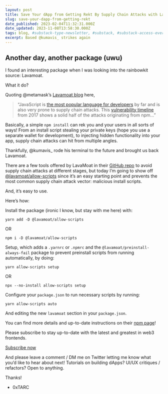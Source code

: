 ```yaml
---
layout: post
title: Save Your dApp from Getting Rekt By Supply Chain Attacks with Lavamoat
slug: save-your-dapp-from-getting-rekt
date_published: 2023-02-04T11:32:31.000Z
date_updated: 2023-11-08T13:58:30.000Z
tags: blog, #substack-type-newsletter, #substack, #substack-access-everyone, #Import 2023-11-08 02:56
excerpt: Based @kumavis_ strikes again
---
```


## Another day, another package (uwu)

I found an interesting package when I was looking into the rainbowkit source: Lavamoat.

What it do?

Quoting @metamask’s [Lavamoat blog](https://metamask.io/news/security/using-lava-moat-to-solve-software-supply-chain-security/) here,

> “JavaScript is [the most popular language for developers](https://insights.stackoverflow.com/survey/2021#technology-most-popular-technologies) by far and is also very prone to supply chain attacks. This [vulnerability timeline](https://www.sonatype.com/resources/vulnerability-timeline) from 2017 shows a solid half of the attacks originating from npm…”

Basically, a simple `npm install` can rek you and your users in all sorts of ways! From an install script stealing your private keys (hope you use a separate wallet for development), to injecting hidden functionality into your app, supply chain attacks can hit from multiple angles.

Thankfully, @kumavis_ rode his terminal to the future and brought us back Lavamoat.

There are a few tools offered by LavaMoat in their [GitHub repo](https://github.com/LavaMoat/LavaMoat#how-to-secure-your-app-against-supplychain-attacks) to avoid supply chain attacks at different stages, but today I’m going to show off [@lavamoat/allow-scripts](https://www.npmjs.com/package/@lavamoat/allow-scripts) since it’s an easy starting point and prevents the most common supply chain attack vector: malicious install scripts.

And, it’s easy to use.

Here’s how:

Install the package (ironic I know, but stay with me here) with:

`yarn add -D @lavamoat/allow-scripts`

OR

`npm i -D @lavamoat/allow-scripts`

Setup, which adds a `.yarnrc` or `.npmrc` and the `@lavamoat/preinstall-always-fail` package to prevent preinstall scripts from running automatically, by doing:

`yarn allow-scripts setup`

OR

`npx --no-install allow-scripts setup`

Configure your `package.json` to run necessary scripts by running:

`yarn allow-scripts auto`

And editing the new `lavamoat` section in your `package.json`.

You can find more details and up-to-date instructions on their [npm page](https://www.npmjs.com/package/@lavamoat/allow-scripts)!

Please subscribe to stay up-to-date with the latest and greatest in web3 frontends.

[Subscribe now](#/portal/signup)

And please leave a comment / DM me on Twitter letting me know what you’d like to hear about next! Tutorials on building dApps? UI/UX critiques / refactors? Open to anything.

Thanks!

- 0xTARC
